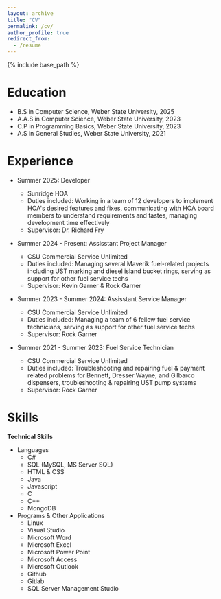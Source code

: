 ```yaml
---
layout: archive
title: "CV"
permalink: /cv/
author_profile: true
redirect_from:
  - /resume
---
```


{% include base_path %}

Education
======
* B.S in Computer Science, Weber State University, 2025
* A.A.S in Computer Science, Weber State University, 2023
* C.P in Programming Basics, Weber State University, 2023
* A.S in General Studies, Weber State University, 2021

Experience
======
* Summer 2025: Developer
  * Sunridge HOA
  * Duties included: Working in a team of 12 developers to implement HOA's desired features and fixes, communicating with HOA board members to understand requirements and tastes, managing development time effectively
  * Supervisor: Dr. Richard Fry

* Summer 2024 - Present: Assisstant Project Manager
  * CSU Commercial Service Unlimited
  * Duties included: Managing several Maverik fuel-related projects including UST marking and diesel island bucket rings, serving as support for other fuel service techs
  * Supervisor: Kevin Garner & Rock Garner

* Summer 2023 - Summer 2024: Assisstant Service Manager
  * CSU Commercial Service Unlimited
  * Duties included: Managing a team of 6 fellow fuel service technicians, serving as support for other fuel service techs
  * Supervisor: Rock Garner

* Summer 2021 - Summer 2023: Fuel Service Technician
  * CSU Commercial Service Unlimited
  * Duties included: Troubleshooting and repairing fuel & payment related problems for Bennett, Dresser Wayne, and Gilbarco dispensers, troubleshooting & repairing UST pump systems
  * Supervisor: Rock Garner
  
Skills
======
**Technical Skills**
* Languages
  * C#
  * SQL (MySQL, MS Server SQL)
  * HTML & CSS
  * Java
  * Javascript
  * C
  * C++
  * MongoDB
* Programs & Other Applications
  * Linux
  * Visual Studio
  * Microsoft Word
  * Microsoft Excel
  * Microsoft Power Point
  * Microsoft Access
  * Microsoft Outlook
  * Github
  * Gitlab
  * SQL Server Management Studio

